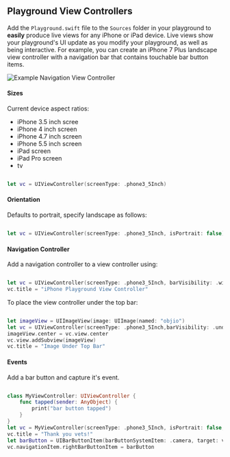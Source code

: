  
## Playground View Controllers
 
 Add the `Playground.swift` file to the `Sources` folder in your playground to **easily** produce live views for any iPhone or iPad device. Live views show your playground's UI update as you modify your playground, as well as being interactive. For example, you can create an iPhone 7 Plus landscape view controller with a navigation bar that contains touchable bar button items.
 
![Example Navigation View Controller](https://cloud.githubusercontent.com/assets/2135673/23046044/45359566-f45c-11e6-895b-928cf14d541d.png)
 
#### Sizes
 
Current device aspect ratios:
 
 - iPhone 3.5 inch scree
 - iPhone 4 inch screen
 - iPhone 4.7 inch screen
 - iPhone 5.5 inch screen
 - iPad screen
 - iPad Pro screen
 - tv
 
```swift

let vc = UIViewController(screenType: .phone3_5Inch)

```


#### Orientation
 
Defaults to portrait, specify landscape as follows:
 
```swift

let vc = UIViewController(screenType: .phone3_5Inch, isPortrait: false)

```


#### Navigation Controller
 
 Add a navigation controller to a view controller using:
 
```swift

let vc = UIViewController(screenType: .phone3_5Inch, barVisibility: .withNavigationController)
vc.title = "iPhone Playground View Controller"

```


 To  place the view controller under the top bar:
 
```swift

let imageView = UIImageView(image: UIImage(named: "objio")
let vc = UIViewController(screenType: .phone3_5Inch,barVisibility: .underNavigationController)
imageView.center = vc.view.center
vc.view.addSubview(imageView)
vc.title = "Image Under Top Bar"

```



#### Events
 
 Add a bar button and capture it's event.
 
```swift

class MyViewController: UIViewController {
    func tapped(sender: AnyObject) {
        print("bar button tapped")
    }
}
let vc = MyViewController(screenType: .phone3_5Inch, isPortrait: false, barVisibility: .withNavigationController)
vc.title = "Thank you vets!"
let barButton = UIBarButtonItem(barButtonSystemItem: .camera, target: vc, action: #selector(vc.tapped(sender:)))
vc.navigationItem.rightBarButtonItem = barButton

```


